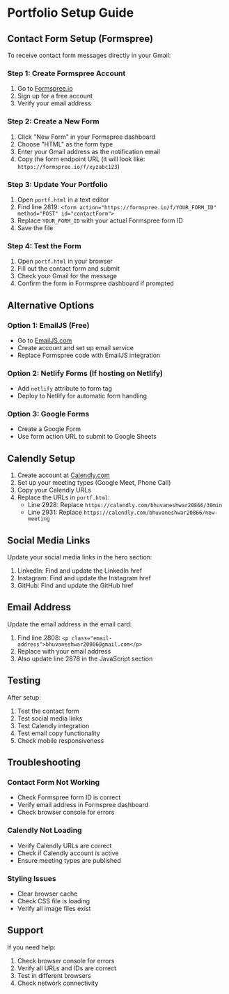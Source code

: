 # Portfolio Setup Guide

## Contact Form Setup (Formspree)

To receive contact form messages directly in your Gmail:

### Step 1: Create Formspree Account
1. Go to [Formspree.io](https://formspree.io)
2. Sign up for a free account
3. Verify your email address

### Step 2: Create a New Form
1. Click "New Form" in your Formspree dashboard
2. Choose "HTML" as the form type
3. Enter your Gmail address as the notification email
4. Copy the form endpoint URL (it will look like: `https://formspree.io/f/xyzabc123`)

### Step 3: Update Your Portfolio
1. Open `portf.html` in a text editor
2. Find line 2819: `<form action="https://formspree.io/f/YOUR_FORM_ID" method="POST" id="contactForm">`
3. Replace `YOUR_FORM_ID` with your actual Formspree form ID
4. Save the file

### Step 4: Test the Form
1. Open `portf.html` in your browser
2. Fill out the contact form and submit
3. Check your Gmail for the message
4. Confirm the form in Formspree dashboard if prompted

## Alternative Options

### Option 1: EmailJS (Free)
- Go to [EmailJS.com](https://www.emailjs.com/)
- Create account and set up email service
- Replace Formspree code with EmailJS integration

### Option 2: Netlify Forms (If hosting on Netlify)
- Add `netlify` attribute to form tag
- Deploy to Netlify for automatic form handling

### Option 3: Google Forms
- Create a Google Form
- Use form action URL to submit to Google Sheets

## Calendly Setup

1. Create account at [Calendly.com](https://calendly.com)
2. Set up your meeting types (Google Meet, Phone Call)
3. Copy your Calendly URLs
4. Replace the URLs in `portf.html`:
   - Line 2928: Replace `https://calendly.com/bhuvaneshwar20866/30min`
   - Line 2931: Replace `https://calendly.com/bhuvaneshwar20866/new-meeting`

## Social Media Links

Update your social media links in the hero section:
1. LinkedIn: Find and update the LinkedIn href
2. Instagram: Find and update the Instagram href
3. GitHub: Find and update the GitHub href

## Email Address

Update the email address in the email card:
1. Find line 2808: `<p class="email-address">bhuvaneshwar20866@gmail.com</p>`
2. Replace with your email address
3. Also update line 2878 in the JavaScript section

## Testing

After setup:
1. Test the contact form
2. Test social media links
3. Test Calendly integration
4. Test email copy functionality
5. Check mobile responsiveness

## Troubleshooting

### Contact Form Not Working
- Check Formspree form ID is correct
- Verify email address in Formspree dashboard
- Check browser console for errors

### Calendly Not Loading
- Verify Calendly URLs are correct
- Check if Calendly account is active
- Ensure meeting types are published

### Styling Issues
- Clear browser cache
- Check CSS file is loading
- Verify all image files exist

## Support

If you need help:
1. Check browser console for errors
2. Verify all URLs and IDs are correct
3. Test in different browsers
4. Check network connectivity
